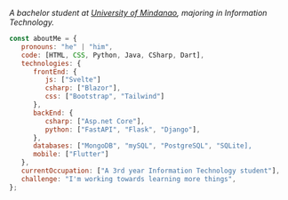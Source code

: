 <p><em>A bachelor student at <a href="https://umindanao.edu.ph/">University of Mindanao</a>, majoring in Information Technology.</br>
</em></p>


```javascript
const aboutMe = {
   pronouns: "he" | "him",
   code: [HTML, CSS, Python, Java, CSharp, Dart],
   technologies: {
      frontEnd: {
         js: ["Svelte"]
         csharp: ["Blazor"],
         css: ["Bootstrap", "Tailwind"]
      },
      backEnd: {
         csharp: ["Asp.net Core"],
         python: ["FastAPI", "Flask", "Django"],
      },
      databases: ["MongoDB", "mySQL", "PostgreSQL", "SQLite],
      mobile: ["Flutter"]
   },
   currentOccupation: ["A 3rd year Information Technology student"],
   challenge: "I'm working towards learning more things",
};
```
